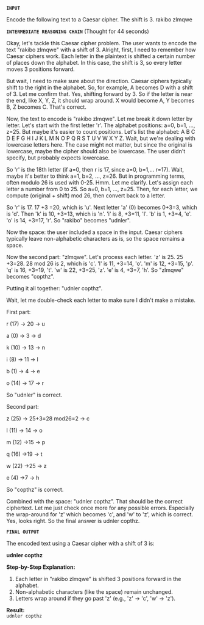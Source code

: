 **`INPUT`**

Encode the following text to a Caesar cipher. The shift is 3. rakibo zlmqwe

**`INTERMEDIATE REASONING CHAIN`** (Thought for 44 seconds)

Okay, let's tackle this Caesar cipher problem. The user wants to encode the text "rakibo zlmqwe" with a shift of 3. Alright, first, I need to remember how Caesar ciphers work. Each letter in the plaintext is shifted a certain number of places down the alphabet. In this case, the shift is 3, so every letter moves 3 positions forward.

But wait, I need to make sure about the direction. Caesar ciphers typically shift to the right in the alphabet. So, for example, A becomes D with a shift of 3. Let me confirm that. Yes, shifting forward by 3. So if the letter is near the end, like X, Y, Z, it should wrap around. X would become A, Y becomes B, Z becomes C. That's correct.

Now, the text to encode is "rakibo zlmqwe". Let me break it down letter by letter. Let's start with the first letter 'r'. The alphabet positions: a=0, b=1, ..., z=25. But maybe it's easier to count positions. Let's list the alphabet: A B C D E F G H I J K L M N O P Q R S T U V W X Y Z. Wait, but we're dealing with lowercase letters here. The case might not matter, but since the original is lowercase, maybe the cipher should also be lowercase. The user didn't specify, but probably expects lowercase.

So 'r' is the 18th letter (if a=0, then r is 17, since a=0, b=1,... r=17). Wait, maybe it's better to think a=1, b=2, ..., z=26. But in programming terms, often modulo 26 is used with 0-25. Hmm. Let me clarify. Let's assign each letter a number from 0 to 25. So a=0, b=1, ..., z=25. Then, for each letter, we compute (original + shift) mod 26, then convert back to a letter.

So 'r' is 17. 17 +3 =20, which is 'u'. Next letter 'a' (0) becomes 0+3=3, which is 'd'. Then 'k' is 10, +3=13, which is 'n'. 'i' is 8, +3=11, 'l'. 'b' is 1, +3=4, 'e'. 'o' is 14, +3=17, 'r'. So "rakibo" becomes "udnler".

Now the space: the user included a space in the input. Caesar ciphers typically leave non-alphabetic characters as is, so the space remains a space.

Now the second part: "zlmqwe". Let's process each letter. 'z' is 25. 25 +3=28. 28 mod 26 is 2, which is 'c'. 'l' is 11, +3=14, 'o'. 'm' is 12, +3=15, 'p'. 'q' is 16, +3=19, 't'. 'w' is 22, +3=25, 'z'. 'e' is 4, +3=7, 'h'. So "zlmqwe" becomes "copthz".

Putting it all together: "udnler copthz".

Wait, let me double-check each letter to make sure I didn't make a mistake.

First part:

r (17) → 20 → u

a (0) → 3 → d

k (10) → 13 → n

i (8) → 11 → l

b (1) → 4 → e

o (14) → 17 → r

So "udnler" is correct.

Second part:

z (25) → 25+3=28 mod26=2 → c

l (11) → 14 → o

m (12) →15 → p

q (16) →19 → t

w (22) →25 → z

e (4) →7 → h

So "copthz" is correct.

Combined with the space: "udnler copthz". That should be the correct ciphertext. Let me just check once more for any possible errors. Especially the wrap-around for 'z' which becomes 'c', and 'w' to 'z', which is correct. Yes, looks right. So the final answer is udnler copthz.

**`FINAL OUTPUT`**

The encoded text using a Caesar cipher with a shift of 3 is:

**udnler copthz**

**Step-by-Step Explanation:**
1. Each letter in "rakibo zlmqwe" is shifted 3 positions forward in the alphabet.
2. Non-alphabetic characters (like the space) remain unchanged.
3. Letters wrap around if they go past 'z' (e.g., 'z' → 'c', 'w' → 'z').

**Result:**  
`udnler copthz`

